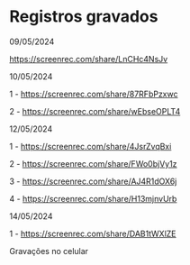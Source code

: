 # Registros gravados


09/05/2024

https://screenrec.com/share/LnCHc4NsJv



10/05/2024

1 - https://screenrec.com/share/87RFbPzxwc

2 - https://screenrec.com/share/wEbseOPLT4

12/05/2024
 
1 - https://screenrec.com/share/4JsrZvqBxi

2 - https://screenrec.com/share/FWo0bjVy1z

3 - https://screenrec.com/share/AJ4R1dOX6j

4 - https://screenrec.com/share/H13mjnvUrb

14/05/2024

1 - https://screenrec.com/share/DAB1tWXlZE

Gravações no celular








